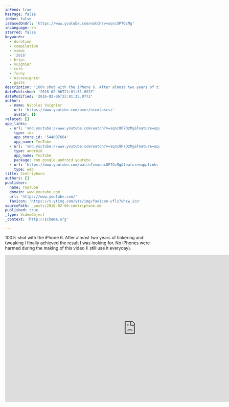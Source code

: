 ```yaml
---
inFeed: true
hasPage: false
inNav: false
isBasedOnUrl: 'https://www.youtube.com/watch?v=aqncOP7OzMg'
inLanguage: en
starred: false
keywords:
  - duration
  - compilation
  - views
  - '2016'
  - https
  - vuignier
  - cute
  - funny
  - nicovuignier
  - goats
description: '100% shot with the iPhone 6. After almost two years of tinkering and tweaking I finally achieved the result I was looking for. No iPhones were harmed during the making of this video (I still use it everyday).'
datePublished: '2016-02-06T22:01:51.002Z'
dateModified: '2016-02-06T22:01:25.077Z'
author:
  - name: Nicolas Vuignier
    url: 'https://www.youtube.com/user/nicolascsz'
    avatar: {}
related: []
app_links:
  - url: 'vnd.youtube://www.youtube.com/watch?v=aqncOP7OzMg&feature=applinks'
    type: ios
    app_store_id: '544007664'
    app_name: YouTube
  - url: 'vnd.youtube://www.youtube.com/watch?v=aqncOP7OzMg&feature=applinks'
    type: android
    app_name: YouTube
    package: com.google.android.youtube
  - url: 'https://www.youtube.com/watch?v=aqncOP7OzMg&feature=applinks'
    type: web
title: Centriphone
authors: []
publisher:
  name: YouTube
  domain: www.youtube.com
  url: 'https://www.youtube.com/'
  favicon: 'https://s.ytimg.com/yts/img/favicon-vflz7uhzw.ico'
sourcePath: _posts/2016-02-06-centriphone.md
published: true
_type: VideoObject
_context: 'http://schema.org'

---
```

100% shot with the iPhone 6\. After almost two years of tinkering and tweaking I finally achieved the result I was looking for. No iPhones were harmed during the making of this video (I still use it everyday).

<iframe src="https://cdn.embedly.com/widgets/media.html?src=https%3A%2F%2Fwww.youtube.com%2Fembed%2FaqncOP7OzMg%3Ffeature%3Doembed&amp;url=https%3A%2F%2Fwww.youtube.com%2Fwatch%3Fv%3DaqncOP7OzMg&amp;image=https%3A%2F%2Fi.ytimg.com%2Fvi%2FaqncOP7OzMg%2Fhqdefault.jpg&amp;key=b7d04c9b404c499eba89ee7072e1c4f7&amp;type=text%2Fhtml&amp;schema=youtube" width="854" height="480" scrolling="no" frameborder="0" allowfullscreen="allowfullscreen" style=""></iframe>